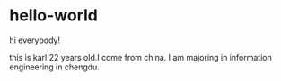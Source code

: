 # hello-world
hi everybody!

this is karl,22 years old.I come from china.
I am majoring in information engineering in chengdu. 
